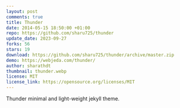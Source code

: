 ```yaml
---
layout: post
comments: true
title: Thunder
date: 2014-05-15 18:50:00 +01:00
repo: https://github.com/sharu725/thunder
update_date: 2023-09-27
forks: 56
stars: 19
download: https://github.com/sharu725/thunder/archive/master.zip
demo: https://webjeda.com/thunder/
author: sharathdt
thumbnail: thunder.webp
license: MIT
license_link: https://opensource.org/licenses/MIT
---
```


Thunder minimal and light-weight jekyll theme.
